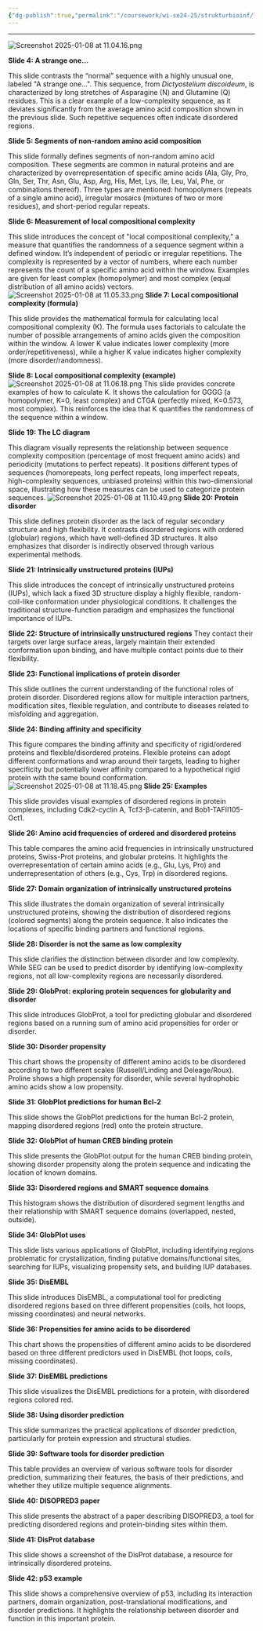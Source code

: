 ```yaml
---
{"dg-publish":true,"permalink":"/coursework/wi-se24-25/strukturbioinf/lecture-notes/l18/","noteIcon":""}
---
```


---

![Screenshot 2025-01-08 at 11.04.16.png](/img/user/Attachments/Screenshot%202025-01-08%20at%2011.04.16.png)


**Slide 4: A strange one…**

This slide contrasts the “normal” sequence with a highly unusual one, labeled "A strange one...". This sequence, from *Dictyostelium discoideum*, is characterized by long stretches of Asparagine (N) and Glutamine (Q) residues. This is a clear example of a low-complexity sequence, as it deviates significantly from the average amino acid composition shown in the previous slide. Such repetitive sequences often indicate disordered regions.

**Slide 5: Segments of non-random amino acid composition**

This slide formally defines segments of non-random amino acid composition.  These segments are common in natural proteins and are characterized by overrepresentation of specific amino acids (Ala, Gly, Pro, Gln, Ser, Thr, Asn, Glu, Asp, Arg, His, Met, Lys, Ile, Leu, Val, Phe, or combinations thereof).  Three types are mentioned: homopolymers (repeats of a single amino acid), irregular mosaics (mixtures of two or more residues), and short-period regular repeats.

**Slide 6: Measurement of local compositional complexity**

This slide introduces the concept of "local compositional complexity," a measure that quantifies the randomness of a sequence segment within a defined window.  It’s independent of periodic or irregular repetitions.  The complexity is represented by a vector of numbers, where each number represents the count of a specific amino acid within the window.  Examples are given for least complex (homopolymer) and most complex (equal distribution of all amino acids) vectors.
![Screenshot 2025-01-08 at 11.05.33.png](/img/user/Attachments/Screenshot%202025-01-08%20at%2011.05.33.png)
**Slide 7: Local compositional complexity (formula)**

This slide provides the mathematical formula for calculating local compositional complexity (K). The formula uses factorials to calculate the number of possible arrangements of amino acids given the composition within the window.  A lower K value indicates lower complexity (more order/repetitiveness), while a higher K value indicates higher complexity (more disorder/randomness).

**Slide 8: Local compositional complexity (example)**
![Screenshot 2025-01-08 at 11.06.18.png](/img/user/Attachments/Screenshot%202025-01-08%20at%2011.06.18.png)
This slide provides concrete examples of how to calculate K.  It shows the calculation for GGGG (a homopolymer, K=0, least complex) and CTGA (perfectly mixed, K=0.573, most complex). This reinforces the idea that K quantifies the randomness of the sequence within a window.



**Slide 19: The LC diagram**

This diagram visually represents the relationship between sequence complexity composition (percentage of most frequent amino acids) and periodicity (mutations to perfect repeats). It positions different types of sequences (homorepeats, long perfect repeats, long imperfect repeats, high-complexity sequences, unbiased proteins) within this two-dimensional space, illustrating how these measures can be used to categorize protein sequences.
![Screenshot 2025-01-08 at 11.10.49.png](/img/user/Attachments/Screenshot%202025-01-08%20at%2011.10.49.png)
**Slide 20: Protein disorder**

This slide defines protein disorder as the lack of regular secondary structure and high flexibility. It contrasts disordered regions with ordered (globular) regions, which have well-defined 3D structures. It also emphasizes that disorder is indirectly observed through various experimental methods.

**Slide 21: Intrinsically unstructured proteins (IUPs)**

This slide introduces the concept of intrinsically unstructured proteins (IUPs), which lack a fixed 3D structure display a highly flexible, random-coil-like conformation under physiological conditions.  It challenges the traditional structure-function paradigm and emphasizes the functional importance of IUPs.

**Slide 22: Structure of intrinsically unstructured regions**
 They contact their targets over large surface areas, largely maintain their extended conformation upon binding, and have multiple contact points due to their flexibility.

**Slide 23: Functional implications of protein disorder**

This slide outlines the current understanding of the functional roles of protein disorder. Disordered regions allow for multiple interaction partners, modification sites, flexible regulation, and contribute to diseases related to misfolding and aggregation.

**Slide 24: Binding affinity and specificity**

This figure compares the binding affinity and specificity of rigid/ordered proteins and flexible/disordered proteins. Flexible proteins can adopt different conformations and wrap around their targets, leading to higher specificity but potentially lower affinity compared to a hypothetical rigid protein with the same bound conformation.
![Screenshot 2025-01-08 at 11.18.45.png](/img/user/Attachments/Screenshot%202025-01-08%20at%2011.18.45.png)
**Slide 25: Examples**

This slide provides visual examples of disordered regions in protein complexes, including Cdk2-cyclin A, Tcf3-β-catenin, and Bob1-TAFII105-Oct1.

**Slide 26: Amino acid frequencies of ordered and disordered proteins**

This table compares the amino acid frequencies in intrinsically unstructured proteins, Swiss-Prot proteins, and globular proteins.  It highlights the overrepresentation of certain amino acids (e.g., Glu, Lys, Pro) and underrepresentation of others (e.g., Cys, Trp) in disordered regions.

**Slide 27: Domain organization of intrinsically unstructured proteins**

This slide illustrates the domain organization of several intrinsically unstructured proteins, showing the distribution of disordered regions (colored segments) along the protein sequence. It also indicates the locations of specific binding partners and functional regions.

**Slide 28: Disorder is not the same as low complexity**

This slide clarifies the distinction between disorder and low complexity. While SEG can be used to predict disorder by identifying low-complexity regions, not all low-complexity regions are necessarily disordered.

**Slide 29: GlobProt: exploring protein sequences for globularity and disorder**

This slide introduces GlobProt, a tool for predicting globular and disordered regions based on a running sum of amino acid propensities for order or disorder.

**Slide 30: Disorder propensity**

This chart shows the propensity of different amino acids to be disordered according to two different scales (Russell/Linding and Deleage/Roux).  Proline shows a high propensity for disorder, while several hydrophobic amino acids show a low propensity.

**Slide 31: GlobPlot predictions for human Bcl-2**

This slide shows the GlobPlot predictions for the human Bcl-2 protein, mapping disordered regions (red) onto the protein structure.

**Slide 32: GlobPlot of human CREB binding protein**

This slide presents the GlobPlot output for the human CREB binding protein, showing disorder propensity along the protein sequence and indicating the location of known domains.

**Slide 33: Disordered regions and SMART sequence domains**

This histogram shows the distribution of disordered segment lengths and their relationship with SMART sequence domains (overlapped, nested, outside).

**Slide 34: GlobPlot uses**

This slide lists various applications of GlobPlot, including identifying regions problematic for crystallization, finding putative domains/functional sites, searching for IUPs, visualizing propensity sets, and building IUP databases.

**Slide 35: DisEMBL**

This slide introduces DisEMBL, a computational tool for predicting disordered regions based on three different propensities (coils, hot loops, missing coordinates) and neural networks.

**Slide 36: Propensities for amino acids to be disordered**

This chart shows the propensities of different amino acids to be disordered based on three different predictors used in DisEMBL (hot loops, coils, missing coordinates).

**Slide 37: DisEMBL predictions**

This slide visualizes the DisEMBL predictions for a protein, with disordered regions colored red.

**Slide 38: Using disorder prediction**

This slide summarizes the practical applications of disorder prediction, particularly for protein expression and structural studies.

**Slide 39: Software tools for disorder prediction**

This table provides an overview of various software tools for disorder prediction, summarizing their features, the basis of their predictions, and whether they utilize multiple sequence alignments.

**Slide 40: DISOPRED3 paper**

This slide presents the abstract of a paper describing DISOPRED3, a tool for predicting disordered regions and protein-binding sites within them.

**Slide 41: DisProt database**

This slide shows a screenshot of the DisProt database, a resource for intrinsically disordered proteins.

**Slide 42: p53 example**

This slide shows a comprehensive overview of p53, including its interaction partners, domain organization, post-translational modifications, and disorder predictions.  It highlights the relationship between disorder and function in this important protein.
